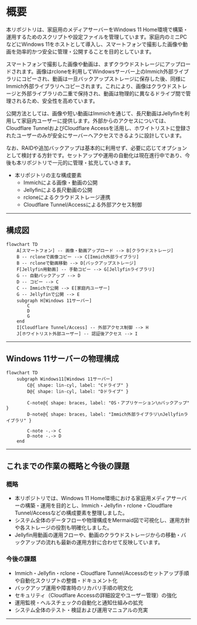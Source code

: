 # 概要

本リポジトリは、家庭用のメディアサーバーをWindows 11 Home環境で構築・運用するためのスクリプトや設定ファイルを管理しています。家庭内のミニPCなどにWindows 11をホストとして導入し、スマートフォンで撮影した画像や動画を効率的かつ安全に管理・公開することを目的としています。

スマートフォンで撮影した画像や動画は、まずクラウドストレージにアップロードされます。画像はrcloneを利用してWindowsサーバー上のImmich外部ライブラリにコピーされ、動画は一旦バックアップストレージに保存した後、同様にImmich外部ライブラリへコピーされます。これにより、画像はクラウドストレージと外部ライブラリの二重で保持され、動画は物理的に異なるドライブ間で管理されるため、安全性を高めています。

公開方法としては、画像や短い動画はImmichを通じて、長尺動画はJellyfinを利用して家庭内ユーザーに提供します。外部からのアクセスについては、Cloudflare TunnelおよびCloudflare Accessを活用し、ホワイトリストに登録されたユーザーのみが安全にサーバーへアクセスできるように設計しています。

なお、RAIDや追加バックアップは基本的に利用せず、必要に応じてオプションとして検討する方針です。セットアップや運用の自動化は現在進行中であり、今後も本リポジトリで一元的に管理・拡充していきます。

- 本リポジトリの主な構成要素
  - Immichによる画像・動画の公開
  - Jellyfinによる長尺動画の公開
  - rcloneによるクラウドストレージ連携
  - Cloudflare Tunnel/Accessによる外部アクセス制御

---

## 構成図

```mermaid
flowchart TD
    A[スマートフォン] -- 画像・動画アップロード --> B[クラウドストレージ]
    B -- rcloneで画像コピー --> C[Immich外部ライブラリ]
    B -- rcloneで動画移動 --> D[バックアップストレージ]
    F[Jellyfin用動画] -- 手動コピー --> G[Jellyfinライブラリ]
    G -- 自動バックアップ --> D
    D -- コピー --> C
    C -- Immichで公開 --> E[家庭内ユーザー]
    G -- Jellyfinで公開 --> E
    subgraph H[Windows 11サーバー]
        C
        D
        G
    end
    I[Cloudflare Tunnel/Access] -- 外部アクセス制御 --> H
    J[ホワイトリスト外部ユーザー] -- 認証後アクセス --> I
```

---

## Windows 11サーバーの物理構成

```mermaid
flowchart TD
    subgraph Windows11[Windows 11サーバー]
        C@{ shape: lin-cyl, label: "Cドライブ" }
        D@{ shape: lin-cyl, label: "Dドライブ" }

        C-note@{ shape: braces, label: "OS・アプリケーション\nバックアップ" }
        D-note@{ shape: braces, label: "Immich外部ライブラリ\nJellyfinライブラリ" }

        C-note -.-> C
        D-note -.-> D
    end
```

---

## これまでの作業の概略と今後の課題

### 概略
- 本リポジトリでは、Windows 11 Home環境における家庭用メディアサーバーの構築・運用を目的とし、Immich・Jellyfin・rclone・Cloudflare Tunnel/Accessなどの構成要素を整理しました。
- システム全体のデータフローや物理構成をMermaid図で可視化し、運用方針や各ストレージの役割も明確化しました。
- Jellyfin用動画の運用フローや、動画のクラウドストレージからの移動・バックアップの流れも最新の運用方針に合わせて反映しています。

### 今後の課題
- Immich・Jellyfin・rclone・Cloudflare Tunnel/Accessのセットアップ手順や自動化スクリプトの整備・ドキュメント化
- バックアップ運用や障害時のリカバリ手順の明文化
- セキュリティ（Cloudflare Accessの詳細設定やユーザー管理）の強化
- 運用監視・ヘルスチェックの自動化と通知仕組みの拡充
- システム全体のテスト・検証および運用マニュアルの充実

---
